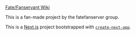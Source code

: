 [Fate/Fanservant Wiki](https://fatefanserver-ffs.vercel.app/)

This is a fan-made project by the fatefanserver group.

This is a [Next.js](https://nextjs.org/) project bootstrapped with [`create-next-app`](https://github.com/vercel/next.js/tree/canary/packages/create-next-app).